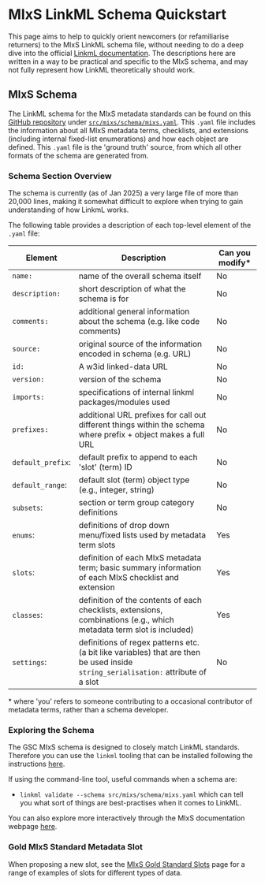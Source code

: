 # MIxS LinkML Schema Quickstart

This page aims to help to quickly orient newcomers (or refamiliarise returners) to the MIxS LinkML schema file, without needing to do a deep dive into the official [LinkmL documentation](https://linkml.io/linkml/).
The descriptions here are written in a way to be practical and specific to the MIxS schema, and may not fully represent how LinkML theoretically should work.

## MIxS Schema

The LinkML schema for the MIxS metadata standards can be found on this [GitHub repository](https://github.com/GenomicsStandardsConsortium/mixs) under [`src/mixs/schema/mixs.yaml`](https://github.com/GenomicsStandardsConsortium/mixs/blob/main/src/mixs/schema/mixs.yaml).
This `.yaml` file includes the information about all MIxS metadata terms, checklists, and extensions (including internal fixed-list enumerations) and how each object are defined.
This `.yaml` file is the 'ground truth' source, from which all other formats of the schema are generated from.

### Schema Section Overview

The schema is currently (as of Jan 2025) a very large file of more than 20,000 lines, making it somewhat difficult to explore when trying to gain understanding of how LinkmL works.

The following table provides a description of each top-level element of the `.yaml` file:

| Element           | Description                                                                                                                        | Can you modify\* |
| ----------------- | ---------------------------------------------------------------------------------------------------------------------------------- | ---------------- |
| `name:`           | name of the overall schema itself                                                                                                  | No               |
| `description:`    | short description of what the schema is for                                                                                        | No               |
| `comments:`       | additional general information about the schema (e.g. like code comments)                                                          | No               |
| `source:`         | original source of the information encoded in schema (e.g. URL)                                                                    | No               |
| `id:`             | A w3id linked-data URL                                                                                                             | No               |
| `version:`        | version of the schema                                                                                                              | No               |
| `imports:`        | specifications of internal linkml packages/modules used                                                                            | No               |
| `prefixes:`       | additional URL prefixes for call out different things within the schema where prefix + object makes a full URL                     | No               |
| `default_prefix`: | default prefix to append to each 'slot' (term) ID                                                                                  | No               |
| `default_range`:  | default slot (term) object type (e.g., integer, string)                                                                            | No               |
| `subsets`:        | section or term group category definitions                                                                                         | No               |
| `enums`:          | definitions of drop down menu/fixed lists used by metadata term slots                                                              | Yes              |
| `slots`:          | definition of each MIxS metadata term; basic summary information of each MIxS checklist and extension                              | Yes              |
| `classes`:        | definition of the contents of each checklists, extensions, combinations (e.g., which metadata term slot is included)               | Yes              |
| `settings`:       | definitions of regex patterns etc. (a bit like variables) that are then be used inside `string_serialisation:` attribute of a slot | No               |

\* where 'you' refers to someone contributing to a occasional contributor of metadata terms, rather than a schema developer.

### Exploring the Schema

The GSC MIxS schema is designed to closely match LinkML standards.
Therefore you can use the `linkml` tooling that can be installed following the instructions [here](https://linkml.io/linkml/intro/install.html).

If using the command-line tool, useful commands when a schema are:

- `linkml validate --schema src/mixs/schema/mixs.yaml` which can tell you what sort of things are best-practises when it comes to LinkML.

You can also explore more interactively through the MIxS documentation webpage [here](https://genomicsstandardsconsortium.github.io/mixs/).

### Gold MIxS Standard Metadata Slot

When proposing a new slot, see the [MIxS Gold Standard Slots](gold_standard.md) page for a range of examples of slots for different types of data.

